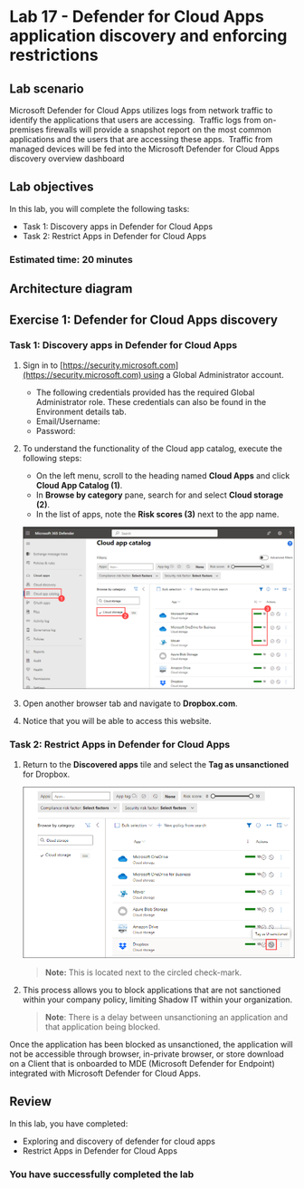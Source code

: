 # Lab 17 - Defender for Cloud Apps application discovery and enforcing restrictions

## Lab scenario

Microsoft Defender for Cloud Apps utilizes logs from network traffic to identify the applications that users are accessing.  Traffic logs from on-premises firewalls will provide a snapshot report on the most common applications and the users that are accessing these apps.  Traffic from managed devices will be fed into the Microsoft Defender for Cloud Apps discovery overview dashboard

## Lab objectives
In this lab, you will complete the following tasks:

+ Task 1: Discovery apps in Defender for Cloud Apps
+ Task 2: Restrict Apps in Defender for Cloud Apps

### Estimated time: 20 minutes

## Architecture diagram

## Exercise 1: Defender for Cloud Apps discovery

### Task 1: Discovery apps in Defender for Cloud Apps

1. Sign in to [https://security.microsoft.com](https://security.microsoft.com) using a Global Administrator account.
    - The following credentials provided has the required Global Administrator role. These credentials can also be found in the Environment details tab.
    - Email/Username: <inject key="AzureAdUserEmail"></inject>
    - Password: <inject key="AzureAdUserPassword"></inject>

1. To understand the functionality of the Cloud app catalog, execute the following steps:
    - On the left menu, scroll to the heading named **Cloud Apps** and click **Cloud App Catalog (1)**.
    - In **Browse by category** pane, search for and select **Cloud storage (2)**.
    - In the list of apps, note the **Risk scores (3)** next to the app name.  

    ![](./media/defender-1.png)

1. Open another browser tab and navigate to **Dropbox.com**.

1. Notice that you will be able to access this website.

### Task 2: Restrict Apps in Defender for Cloud Apps

1. Return to the **Discovered apps** tile and select the **Tag as unsanctioned** for Dropbox.

    ![](./media/defender-2.png)

    >**Note:** This is located next to the circled check-mark.

1. This process allows you to block applications that are not sanctioned within your company policy, limiting Shadow IT within your organization.

    >**Note**: There is a delay between unsanctioning an application and that application being blocked.

Once the application has been blocked as unsanctioned, the application will not be accessible through browser, in-private browser, or store download on a Client that is onboarded to MDE (Microsoft Defender for Endpoint) integrated with Microsoft Defender for Cloud Apps.

## Review
In this lab, you have completed:
- Exploring and discovery of defender for cloud apps
- Restrict Apps in Defender for Cloud Apps

### You have successfully completed the lab
